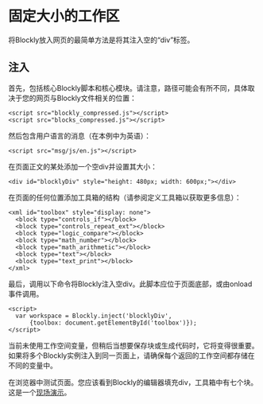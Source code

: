 # 固定大小的工作区

将Blockly放入网页的最简单方法是将其注入空的“div”标签。

## 注入
首先，包括核心Blockly脚本和核心模块。请注意，路径可能会有所不同，具体取决于您的网页与Blockly文件相关的位置：
```
<script src="blockly_compressed.js"></script>
<script src="blocks_compressed.js"></script>
```
然后包含用户语言的消息（在本例中为英语）：
```
<script src="msg/js/en.js"></script>
```
在页面正文的某处添加一个空div并设置其大小：
```
<div id="blocklyDiv" style="height: 480px; width: 600px;"></div>
```
在页面的任何位置添加工具箱的结构（请参阅定义工具箱以获取更多信息）：
```
<xml id="toolbox" style="display: none">
  <block type="controls_if"></block>
  <block type="controls_repeat_ext"></block>
  <block type="logic_compare"></block>
  <block type="math_number"></block>
  <block type="math_arithmetic"></block>
  <block type="text"></block>
  <block type="text_print"></block>
</xml>
```
最后，调用以下命令将Blockly注入空div。此脚本应位于页面底部，或由onload事件调用。
```
<script>
  var workspace = Blockly.inject('blocklyDiv',
      {toolbox: document.getElementById('toolbox')});
</script>
```
当前未使用工作空间变量，但稍后当想要保存块或生成代码时，它将变得很重要。如果将多个Blockly实例注入到同一页面上，请确保每个返回的工作空间都存储在不同的变量中。

在浏览器中测试页面。您应该看到Blockly的编辑器填充div，工具箱中有七个块。这是一个[现场演示](https://blockly-demo.appspot.com/static/demos/fixed/index.html)。